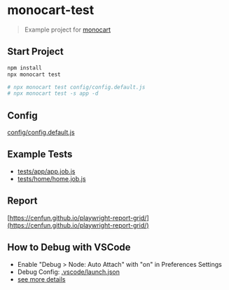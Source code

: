 # monocart-test
> Example project for [monocart](https://github.com/cenfun/monocart)

## Start Project
```sh
npm install
npx monocart test

# npx monocart test config/config.default.js
# npx monocart test -s app -d
```
## Config
[config/config.default.js](config/config.default.js)

## Example Tests
- [tests/app/app.job.js](tests/app/app.job.js)
- [tests/home/home.job.js](tests/home/home.job.js)

## Report
[https://cenfun.github.io/playwright-report-grid/](https://cenfun.github.io/playwright-report-grid/)

## How to Debug with VSCode
* Enable "Debug > Node: Auto Attach" with "on" in Preferences Settings
* Debug Config: [.vscode/launch.json](.vscode/launch.json) 
* [see more details](https://code.visualstudio.com/docs/editor/debugging)